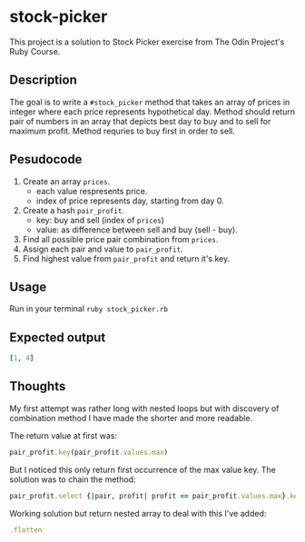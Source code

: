 # stock-picker
This project is a solution to Stock Picker exercise from The Odin Project's Ruby Course.

## Description
The goal is to write a `#stock_picker` method that takes an array of prices in integer where each price represents hypothetical day. Method should return pair of numbers in an array that depicts best day to buy and to sell for maximum profit. Method requries to buy first in order to sell. 

## Pesudocode
1. Create an array `prices`.
    - each value respresents price.
    - index of price represents day, starting from day 0.
2. Create a hash `pair_profit`.
    - key: buy and sell (index of `prices`)
    - value: as difference between sell and buy (sell - buy).
3. Find all possible price pair combination from `prices`.
4. Assign each pair and value to `pair_profit`.
5. Find highest value from `pair_profit` and return it's key. 

## Usage
Run in your terminal `ruby stock_picker.rb`

## Expected output
```ruby
[1, 4]
```

## Thoughts
My first attempt was rather long with nested loops but with discovery of combination method I have made the shorter and more readable. 

The return value at first was:
```ruby
pair_profit.key(pair_profit.values.max)
```
But I noticed this only return first occurrence of the max value key. The solution was to chain the method:
```ruby
pair_profit.select {|pair, profit| profit == pair_profit.values.max}.keys
```
Working solution but return nested array to deal with this I've added:
```ruby
.flatten
```



